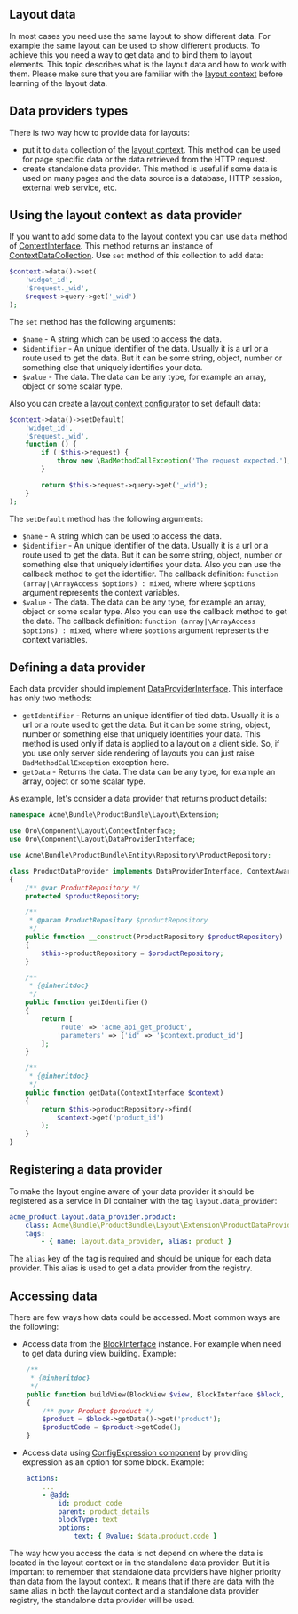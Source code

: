 Layout data
-----------

In most cases you need use the same layout to show different data. For example the same layout can be used to show different products. To achieve this you need a way to get data and to bind them to layout elements.
This topic describes what is the layout data and how to work with them. Please make sure that you are familiar with the [layout context](layout_context.md) before learning of the layout data.

Data providers types
--------------------

There is two way how to provide data for layouts:

- put it to `data` collection of the [layout context](../../../../Component/Layout/ContextInterface.php). This method can be used for page specific data or the data retrieved from the HTTP request.
- create standalone data provider. This method is useful if some data is used on many pages and the data source is a database, HTTP session, external web service, etc.

Using the layout context as data provider
-----------------------------------------

If you want to add some data to the layout context you can use `data` method of [ContextInterface](../../../../Component/Layout/ContextInterface.php). This method returns an instance of [ContextDataCollection](../../../../Component/Layout/ContextDataCollection.php). Use `set` method of this collection to add data:

```php
$context->data()->set(
	'widget_id',
	'$request._wid',
	$request->query->get('_wid')
);
```

The `set` method has the following arguments:

- `$name` - A string which can be used to access the data.
- `$identifier` - An unique identifier of the data. Usually it is a url or a route used to get the data. But it can be some string, object, number or something else that uniquely identifies your data.
- `$value` - The data. The data can be any type, for example an array, object or some scalar type.

Also you can create a [layout context configurator](layout_context.md#context-configurators) to set default data:

```php
$context->data()->setDefault(
    'widget_id',
    '$request._wid',
    function () {
        if (!$this->request) {
            throw new \BadMethodCallException('The request expected.');
        }

        return $this->request->query->get('_wid');
    }
);
```

The `setDefault` method has the following arguments:

- `$name` - A string which can be used to access the data.
- `$identifier` - An unique identifier of the data. Usually it is a url or a route used to get the data. But it can be some string, object, number or something else that uniquely identifies your data. Also you can use the callback method to get the identifier. The callback definition: `function (array|\ArrayAccess $options) : mixed`, where where `$options` argument represents the context variables.
- `$value` - The data. The data can be any type, for example an array, object or some scalar type. Also you can use the callback method to get the data. The callback definition: `function (array|\ArrayAccess $options) : mixed`, where where `$options` argument represents the context variables.


Defining a data provider
------------------------

Each data provider should implement [DataProviderInterface](../../../../Component/Layout/DataProviderInterface.php). This interface has only two methods:

- `getIdentifier` - Returns an unique identifier of tied data. Usually it is a url or a route used to get the data. But it can be some string, object, number or something else that uniquely identifies your data. This method is used only if data is applied to a layout on a client side. So, if you use only server side rendering of layouts you can just raise `BadMethodCallException` exception here.
- `getData` - Returns the data. The data can be any type, for example an array, object or some scalar type.

As example, let's consider a data provider that returns product details:

```php
namespace Acme\Bundle\ProductBundle\Layout\Extension;

use Oro\Component\Layout\ContextInterface;
use Oro\Component\Layout\DataProviderInterface;

use Acme\Bundle\ProductBundle\Entity\Repository\ProductRepository;

class ProductDataProvider implements DataProviderInterface, ContextAwareInterface
{
    /** @var ProductRepository */
    protected $productRepository;

    /**
     * @param ProductRepository $productRepository
     */
    public function __construct(ProductRepository $productRepository)
    {
        $this->productRepository = $productRepository;
    }

    /**
     * {@inheritdoc}
     */
    public function getIdentifier()
    {
	    return [
		    'route' => 'acme_api_get_product',
		    'parameters' => ['id' => '$context.product_id']
		];
    }

    /**
     * {@inheritdoc}
     */
    public function getData(ContextInterface $context)
    {
        return $this->productRepository->find(
	        $context->get('product_id')
	    );
    }
}
```

Registering a data provider
---------------------------

To make the layout engine aware of your data provider it should be registered as a service in DI container with the tag `layout.data_provider`:

```yaml
acme_product.layout.data_provider.product:
    class: Acme\Bundle\ProductBundle\Layout\Extension\ProductDataProvider
    tags:
        - { name: layout.data_provider, alias: product }
```

The `alias` key of the tag is required and should be unique for each data provider. This alias is used to get a data provider from the registry.

Accessing data
--------------

There are few ways how data could be accessed. Most common ways are the following:
 
 - Access data from the [BlockInterface](../../../../Component/Layout/BlockInterface.php) instance. For example when need to get data during view building.
   Example:

   ```php
    /**
     * {@inheritdoc}
     */
    public function buildView(BlockView $view, BlockInterface $block, array $options)
    {
	    /** @var Product $product */
        $product = $block->getData()->get('product');
        $productCode = $product->getCode();
    }
   ```
   
 - Access data using [ConfigExpression component](../../../../Component/ConfigExpression/README.md) by providing 
   expression as an option for some block.
   Example:

   ```yaml
    actions:
        ...
        - @add:
            id: product_code
            parent: product_details
            blockType: text
            options:
                text: { @value: $data.product.code }
   ```

The way how you access the data is not depend on where the data is located in the layout context or in the standalone data provider. But it is important to remember that standalone data providers have higher priority than data from the layout context. It means that if there are data with the same alias in both the layout context and a standalone data provider registry, the standalone data provider will be used.
